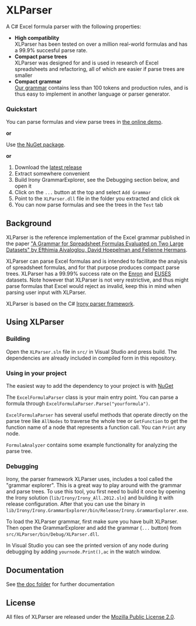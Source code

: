 # XLParser
A C# Excel formula parser with the following properties:

* **High compatiblity**<br/>
  XLParser has been tested on over a million real-world formulas and has a 99.9% succesful parse rate.
* **Compact parse trees**<br/>
  XLParser was designed for and is used in research of Excel spreadsheets and refactoring, all of which are easier if parse trees are smaller
* **Compact grammar**<br />
  [Our grammar](https://github.com/PerfectXL/XLParser/blob/master/src/XLParser/ExcelFormulaGrammar.cs) contains less than 100 tokens and production rules, and is thus easy to implement in another language or parser generator.

### Quickstart

You can parse formulas and view parse trees in [the online demo](http://xlparser.perfectxl.nl/demo).

**or**

Use [the NuGet package](https://www.nuget.org/packages/XLParser/).

**or**

1. Download the [latest release](https://github.com/PerfectXL/XLParser/releases/latest)
2. Extract somewhere convenient
3. Build Irony GrammarExplorer, see the Debugging section below, and open it
4. Click on the `...` button at the top and select `Add Grammar`
5. Point to the `XLParser.dll` file in the folder you extracted and click ok
6. You can now parse formulas and see the trees in the `Test` tab

## Background

XLParser is the reference implementation of the Excel grammar published in the paper ["A Grammar for Spreadsheet Formulas Evaluated on Two Large Datasets" by Efthimia Aivaloglou, David Hoepelman and Felienne Hermans](https://drive.google.com/file/d/0B79P2Uym3JjvMjlaWWtnTWRLQmc/view?usp=sharing).

XLParser can parse Excel formulas and is intended to facilitate the analysis of spreadsheet formulas, and for that purpose produces compact parse trees.
XLParser  has a 99.99% success rate on the [Enron](http://www.felienne.com/archives/3634) and [EUSES](http://eusesconsortium.org/resources.php) datasets.
Note however that XLParser is not very restrictive, and thus might parse formulas that Excel would reject as invalid, keep this in mind when parsing user input with XLParser.

XLParser is based on the C# [Irony parser framework](https://irony.codeplex.com/).

## Using XLParser

### Building

Open the `XLParser.sln` file in `src/` in Visual Studio and press build. The dependencies are already included in compiled form in this repository.

### Using in your project

The easiest way to add the dependency to your project is with [NuGet](https://www.nuget.org/packages/XLParser/)

The `ExcelFormulaParser` class is your main entry point. You can parse a formula through `ExcelFormulaParser.Parse("yourformula")`.

`ExcelFormulaParser` has several useful methods that operate directly on the parse tree like `AllNodes` to traverse the whole tree or `GetFunction` to get the function name of a node that represents a function call. You can `Print` any node.

`FormulaAnalyzer` contains some example functionality for analyzing the parse tree.

### Debugging

Irony, the parser framework XLParser uses, includes a tool called the "grammar explorer". This is a great way to play around with the grammar and parse trees.
To use this tool, you first need to build it once by opening the Irony solution (`lib/Irony/Irony_All.2012.sln`) and building it with release configuration. After that you can use the binary in `lib/Irony/Irony.GrammarExplorer/bin/Release/Irony.GrammarExplorer.exe`.

To load the XLParser grammar, first make sure you have built XLParser. Then open the GrammarExplorer and add the grammar (`...` button) from `src/XLParser/bin/Debug/XLParser.dll`.

In Visual Studio you can see the printed version of any node during debugging by adding `yournode.Print(),ac` in the watch window.

## Documentation

See [the doc folder](doc) for further documentation

## License

All files of XLParser are released under the [Mozilla Public License 2.0](License.md).